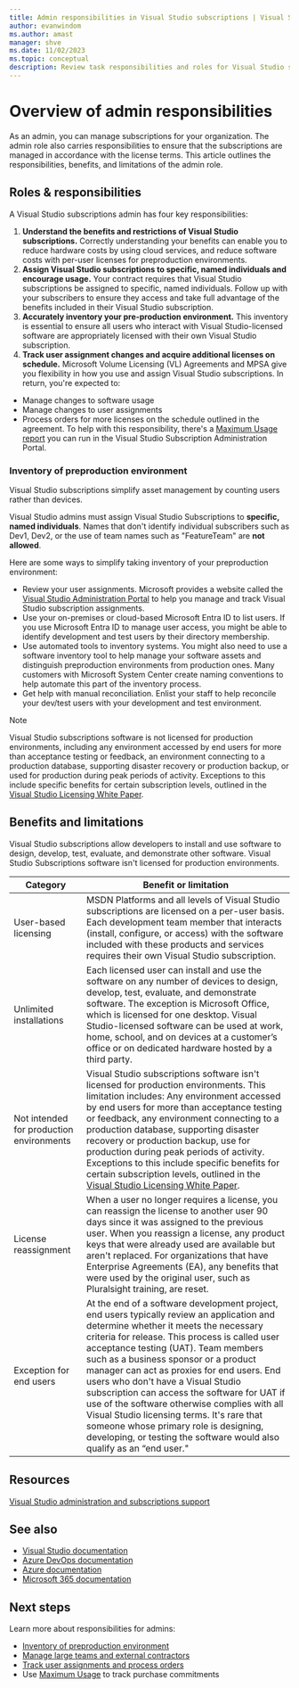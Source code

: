 ```yaml
---
title: Admin responsibilities in Visual Studio subscriptions | Visual Studio Marketplace
author: evanwindom
ms.author: amast
manager: shve
ms.date: 11/02/2023
ms.topic: conceptual
description: Review task responsibilities and roles for Visual Studio subscription administrators, such as ensuring subscriptions are managed in accordance with license terms.
---
```

# Overview of admin responsibilities

As an admin, you can manage subscriptions for your organization.  The admin role also carries responsibilities to ensure that the subscriptions are managed in accordance with the license terms. This article outlines the responsibilities, benefits, and limitations of the admin role.

## Roles & responsibilities

A Visual Studio subscriptions admin has four key responsibilities:

1. **Understand the benefits and restrictions of Visual Studio subscriptions.** Correctly understanding your benefits can enable you to reduce hardware costs by using cloud services, and reduce software costs with per-user licenses for preproduction environments. 
2. **Assign Visual Studio subscriptions to specific, named individuals and encourage usage.** Your contract requires that Visual Studio subscriptions be assigned to specific, named individuals. Follow up with your subscribers to ensure they access and take full advantage of the benefits included in their Visual Studio subscription.
3. **Accurately inventory your pre-production environment.** This inventory is essential to ensure all users who interact with Visual Studio-licensed software are appropriately licensed with their own Visual Studio subscription. 
4. **Track user assignment changes and acquire additional licenses on schedule.** Microsoft Volume Licensing (VL) Agreements and MPSA give you flexibility in how you use and assign Visual Studio subscriptions. In return, you're expected to:
+ Manage changes to software usage
+ Manage changes to user assignments
+ Process orders for more licenses on the schedule outlined in the agreement.  To help with this responsibility, there's a [Maximum Usage report](maximum-usage.md) you can run in the Visual Studio Subscription Administration Portal. 

### Inventory of preproduction environment

Visual Studio subscriptions simplify asset management by counting users rather than devices.

Visual Studio admins must assign Visual Studio Subscriptions to **specific, named individuals**. Names that don't identify individual subscribers such as Dev1, Dev2, or the use of team names such as "FeatureTeam" are **not allowed**.

Here are some ways to simplify taking inventory of your preproduction environment:
+ Review your user assignments. Microsoft provides a website called the [Visual Studio Administration Portal](https://manage.visualstudio.com/) to help you manage and track Visual Studio subscription assignments.
+ Use your on-premises or cloud-based Microsoft Entra ID to list users. If you use Microsoft Entra ID to manage user access, you might be able to identify development and test users by their directory membership.
+ Use automated tools to inventory systems. You might also need to use a software inventory tool to help manage your software assets and distinguish preproduction environments from production ones. Many customers with Microsoft System Center create naming conventions to help automate this part of the inventory process.
+ Get help with manual reconciliation. Enlist your staff to help reconcile your dev/test users with your development and test environment.

> [!NOTE]
> Visual Studio subscriptions software is not licensed for production environments, including any environment accessed by end users for more than acceptance testing or feedback, an environment connecting to a production database, supporting disaster recovery or production backup, or used for production during peak periods of activity. Exceptions to this include specific benefits for certain subscription levels, outlined in the [Visual Studio Licensing White Paper](https://aka.ms/vslicensing).  

## Benefits and limitations

Visual Studio subscriptions allow developers to install and use software to design, develop, test, evaluate, and demonstrate other software. Visual Studio Subscriptions software isn't licensed for production environments.

| Category  | Benefit or limitation |
|-----------|---------------------  |
| User-based licensing  | MSDN Platforms and all levels of Visual Studio subscriptions are licensed on a per-user basis. Each development team member that interacts (install, configure, or access) with the software included with these products and services requires their own Visual Studio subscription.  |
| Unlimited installations  | Each licensed user can install and use the software on any number of devices to design, develop, test, evaluate, and demonstrate software. The exception is Microsoft Office, which is licensed for one desktop. Visual Studio-licensed software can be used at work, home, school, and on devices at a customer’s office or on dedicated hardware hosted by a third party.  |
| Not intended for production environments | Visual Studio subscriptions software isn't licensed for production environments.  This limitation includes:  Any environment accessed by end users for more than acceptance testing or feedback, any environment connecting to a production database, supporting disaster recovery or production backup, use for production during peak periods of activity. Exceptions to this include specific benefits for certain subscription levels, outlined in the [Visual Studio Licensing White Paper](https://aka.ms/vslicensing).  |
| License reassignment  | When a user no longer requires a license, you can reassign the license to another user 90 days since it was assigned to the previous user. When you reassign a license, any product keys that were already used are available but aren't replaced. For organizations that have Enterprise Agreements (EA), any benefits that were used by the original user, such as Pluralsight training, are reset.   |
| Exception for end users | At the end of a software development project, end users typically review an application and determine whether it meets the necessary criteria for release. This process is called user acceptance testing (UAT). Team members such as a business sponsor or a product manager can act as proxies for end users. End users who don't have a Visual Studio subscription can access the software for UAT if use of the software otherwise complies with all Visual Studio licensing terms. It's rare that someone whose primary role is designing, developing, or testing the software would also qualify as an “end user." |

## Resources

[Visual Studio administration and subscriptions support](https://aka.ms/vsadminhelp)

## See also

+ [Visual Studio documentation](/visualstudio/)
+ [Azure DevOps documentation](/azure/devops/)
+ [Azure documentation](/azure/)
+ [Microsoft 365 documentation](/microsoft-365/)

## Next steps

Learn more about responsibilities for admins:
+ [Inventory of preproduction environment](admin-inventory.md)
+ [Manage large teams and external contractors](manage-teams.md)
+ [Track user assignments and process orders](assignments-orders.md)
+ Use [Maximum Usage](maximum-usage.md) to track purchase commitments
